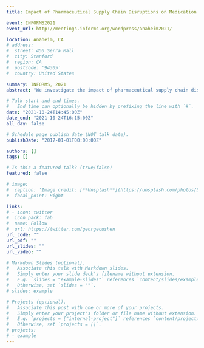```yaml
---
title: Impact of Pharmaceutical Supply Chain Disruptions on Medication Safety - Evidence from a Natural Experiment

event: INFORMS2021
event_url: http://meetings.informs.org/wordpress/anaheim2021/

location: Anaheim, CA
# address:
#  street: 450 Serra Mall
#  city: Stanford
#  region: CA
#  postcode: '94305'
#  country: United States

summary: INFORMS, 2021
abstract: "We investigate the impact of pharmaceutical supply chain disruptions on medication safety by studying a drug shortage case caused by Hurricane Maria in 2017. By applying the synthetic control method (Abadie et al. 2003, 2010), we measure the increase in medication errors and adverse drug events after the supply disruption. With our results, we provide implications for safe substitution between drugs during the supply disruption period."

# Talk start and end times.
#   End time can optionally be hidden by prefixing the line with `#`.
date: "2021-10-24T14:45:00Z"
date_end: "2021-10-24T16:15:00Z"
all_day: false

# Schedule page publish date (NOT talk date).
publishDate: "2017-01-01T00:00:00Z"

authors: []
tags: []

# Is this a featured talk? (true/false)
featured: false

# image:
#  caption: 'Image credit: [**Unsplash**](https://unsplash.com/photos/bzdhc5b3Bxs)'
#  focal_point: Right

links:
# - icon: twitter
#  icon_pack: fab
#  name: Follow
#  url: https://twitter.com/georgecushen
url_code: ""
url_pdf: ""
url_slides: ""
url_video: ""

# Markdown Slides (optional).
#   Associate this talk with Markdown slides.
#   Simply enter your slide deck's filename without extension.
#   E.g. `slides = "example-slides"` references `content/slides/example-slides.md`.
#   Otherwise, set `slides = ""`.
# slides: example

# Projects (optional).
#   Associate this post with one or more of your projects.
#   Simply enter your project's folder or file name without extension.
#   E.g. `projects = ["internal-project"]` references `content/project/deep-learning/index.md`.
#   Otherwise, set `projects = []`.
# projects:
# - example
---
```

